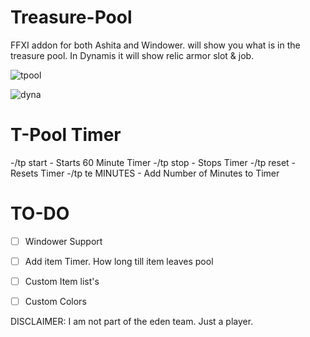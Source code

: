 



# Treasure-Pool
FFXI addon for both Ashita and Windower.
will show you what is in the treasure pool.
In Dynamis it will show relic armor slot & job.

![tpool](https://github.com/user-attachments/assets/31c97042-17b1-4024-827d-8d69542fddbd)

![dyna](https://github.com/user-attachments/assets/32f7ba65-fd09-4d98-8208-220947628906)

# T-Pool Timer 
-/tp start - Starts 60 Minute Timer
-/tp stop - Stops Timer
-/tp reset - Resets Timer
-/tp te MINUTES - Add Number of Minutes to Timer




# TO-DO
- [ ] Windower Support
- [ ] Add item Timer. How long till item leaves pool
- [ ] Custom Item list's
- [ ] Custom Colors


DISCLAIMER: I am not part of the eden team. Just a player.
